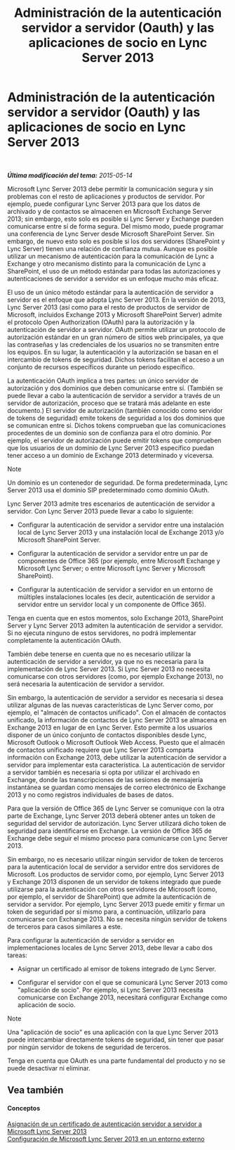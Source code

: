 ﻿---
title: Administración de la autenticación servidor a servidor (Oauth) y las aplicaciones de socio en Lync Server 2013
TOCTitle: Administración de la autenticación servidor a servidor (Oauth) y las aplicaciones de socio en Lync Server 2013
ms:assetid: 38848373-c8c6-4097-bf7f-699fe471348d
ms:mtpsurl: https://technet.microsoft.com/es-es/library/JJ204817(v=OCS.15)
ms:contentKeyID: 48274931
ms.date: 01/07/2017
mtps_version: v=OCS.15
ms.translationtype: HT
---

# Administración de la autenticación servidor a servidor (Oauth) y las aplicaciones de socio en Lync Server 2013

 

_**Última modificación del tema:** 2015-05-14_

Microsoft Lync Server 2013 debe permitir la comunicación segura y sin problemas con el resto de aplicaciones y productos de servidor. Por ejemplo, puede configurar Lync Server 2013 para que los datos de archivado y de contactos se almacenen en Microsoft Exchange Server 2013; sin embargo, esto solo es posible si Lync Server y Exchange pueden comunicarse entre sí de forma segura. Del mismo modo, puede programar una conferencia de Lync Server desde Microsoft SharePoint Server. Sin embargo, de nuevo esto solo es posible si los dos servidores (SharePoint y Lync Server) tienen una relación de confianza mutua. Aunque es posible utilizar un mecanismo de autenticación para la comunicación de Lync a Exchange y otro mecanismo distinto para la comunicación de Lync a SharePoint, el uso de un método estándar para todas las autorizaciones y autenticaciones de servidor a servidor es un enfoque mucho más eficaz.

El uso de un único método estándar para la autenticación de servidor a servidor es el enfoque que adopta Lync Server 2013. En la versión de 2013, Lync Server 2013 (así como para el resto de productos de servidor de Microsoft, incluidos Exchange 2013 y Microsoft SharePoint Server) admite el protocolo Open Authorization (OAuth) para la autorización y la autenticación de servidor a servidor. OAuth permite utilizar un protocolo de autorización estándar en un gran número de sitios web principales, ya que las contraseñas y las credenciales de los usuarios no se transmiten entre los equipos. En su lugar, la autenticación y la autorización se basan en el intercambio de tokens de seguridad. Dichos tokens facilitan el acceso a un conjunto de recursos específicos durante un periodo específico.

La autenticación OAuth implica a tres partes: un único servidor de autorización y dos dominios que deben comunicarse entre sí. (También se puede llevar a cabo la autenticación de servidor a servidor a través de un servidor de autorización, proceso que se tratará más adelante en este documento.) El servidor de autorización (también conocido como servidor de tokens de seguridad) emite tokens de seguridad a los dos dominios que se comunican entre sí. Dichos tokens comprueban que las comunicaciones procedentes de un dominio son de confianza para el otro dominio. Por ejemplo, el servidor de autorización puede emitir tokens que comprueben que los usuarios de un dominio de Lync Server 2013 específico puedan tener acceso a un dominio de Exchange 2013 determinado y viceversa.


> [!NOTE]
> Un dominio es un contenedor de seguridad. De forma predeterminada, Lync Server 2013 usa el dominio SIP predeterminado como dominio OAuth.



Lync Server 2013 admite tres escenarios de autenticación de servidor a servidor. Con Lync Server 2013 puede llevar a cabo lo siguiente:

  - Configurar la autenticación de servidor a servidor entre una instalación local de Lync Server 2013 y una instalación local de Exchange 2013 y/o Microsoft SharePoint Server.

  - Configurar la autenticación de servidor a servidor entre un par de componentes de Office 365 (por ejemplo, entre Microsoft Exchange y Microsoft Lync Server; o entre Microsoft Lync Server y Microsoft SharePoint).

  - Configurar la autenticación de servidor a servidor en un entorno de múltiples instalaciones locales (es decir, autenticación de servidor a servidor entre un servidor local y un componente de Office 365).

Tenga en cuenta que en estos momentos, solo Exchange 2013, SharePoint Server y Lync Server 2013 admiten la autenticación de servidor a servidor. Si no ejecuta ninguno de estos servidores, no podrá implementar completamente la autenticación OAuth.

También debe tenerse en cuenta que no es necesario utilizar la autenticación de servidor a servidor, ya que no es necesaria para la implementación de Lync Server 2013. Si Lync Server 2013 no necesita comunicarse con otros servidores (como, por ejemplo Exchange 2013), no será necesaria la autenticación de servidor a servidor.

Sin embargo, la autenticación de servidor a servidor es necesaria si desea utilizar algunas de las nuevas características de Lync Server como, por ejemplo, el "almacén de contactos unificado". Con el almacén de contactos unificado, la información de contactos de Lync Server 2013 se almacena en Exchange 2013 en lugar de en Lync Server. Esto permite a los usuarios disponer de un único conjunto de contactos disponibles desde Lync, Microsoft Outlook o Microsoft Outlook Web Access. Puesto que el almacén de contactos unificado requiere que Lync Server 2013 comparta información con Exchange 2013, debe utilizar la autenticación de servidor a servidor para implementar esta característica. La autenticación de servidor a servidor también es necesaria si opta por utilizar el archivado en Exchange, donde las transcripciones de las sesiones de mensajería instantánea se guardan como mensajes de correo electrónico de Exchange 2013 y no como registros individuales de bases de datos.

Para que la versión de Office 365 de Lync Server se comunique con la otra parte de Exchange, Lync Server 2013 deberá obtener antes un token de seguridad del servidor de autorización. Lync Server utilizará dicho token de seguridad para identificarse en Exchange. La versión de Office 365 de Exchange debe seguir el mismo proceso para comunicarse con Lync Server 2013.

Sin embargo, no es necesario utilizar ningún servidor de token de terceros para la autenticación local de servidor a servidor entre dos servidores de Microsoft. Los productos de servidor como, por ejemplo, Lync Server 2013 y Exchange 2013 disponen de un servidor de tokens integrado que puede utilizarse para la autenticación con otros servidores de Microsoft (como, por ejemplo, el servidor de SharePoint) que admite la autenticación de servidor a servidor. Por ejemplo, Lync Server 2013 puede emitir y firmar un token de seguridad por sí mismo para, a continuación, utilizarlo para comunicarse con Exchange 2013. No se necesita ningún servidor de tokens de terceros para casos similares a este.

Para configurar la autenticación de servidor a servidor en implementaciones locales de Lync Server 2013, debe llevar a cabo dos tareas:

  - Asignar un certificado al emisor de tokens integrado de Lync Server.

  - Configurar el servidor con el que se comunicará Lync Server 2013 como "aplicación de socio". Por ejemplo, si Lync Server 2013 necesita comunicarse con Exchange 2013, necesitará configurar Exchange como aplicación de socio.


> [!NOTE]
> Una "aplicación de socio" es una aplicación con la que Lync Server 2013 puede intercambiar directamente tokens de seguridad, sin tener que pasar por ningún servidor de tokens de seguridad de terceros.



Tenga en cuenta que OAuth es una parte fundamental del producto y no se puede desactivar ni eliminar.

## Vea también

#### Conceptos

[Asignación de un certificado de autenticación servidor a servidor a Microsoft Lync Server 2013](lync-server-2013-assigning-a-server-to-server-authentication-certificate-to-lync-server-2013.md)  
[Configuración de Microsoft Lync Server 2013 en un entorno externo](lync-server-2013-configuring-lync-server-in-a-cross-premises-environment.md)

